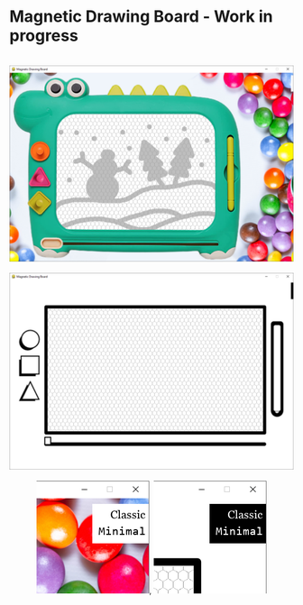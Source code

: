 # Magnetic Drawing Board - Work in progress

<br>
<div align="center">
    <img src="docs/promo/classic.png"</img> 
</div>
<br>
<div align="center">
    <img src="docs/promo/minimal.png"</img> 
</div>
<br>

<div align="center">
    <img src="docs/promo/classic_skin_menu.png"</img>, <img src="docs/promo/minimal_skin_menu.png"</img>  
</div>


